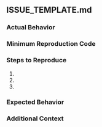 ## ISSUE_TEMPLATE.md

<!-- Please fill out the following template to help us understand your issue. -->

### Actual Behavior
<!-- A clear and concise description of what actually happened. -->

### Minimum Reproduction Code
<!-- Please provide a code snippet or a link to a repository that reproduces the issue. -->

### Steps to Reproduce
1. <!-- First step -->
2. <!-- Second step -->
3. <!-- Third step -->

### Expected Behavior
<!-- A clear and concise description of what you expected to happen. -->

### Additional Context
<!-- Add any other context about the problem here, such as screenshots or logs. -->
